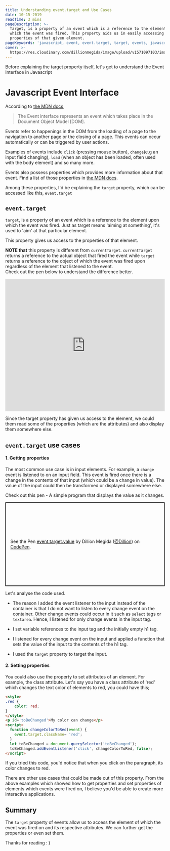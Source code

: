 ```yaml
---
title: Understanding event.target and Use Cases
date: 10-15-2019
readTime: 3 mins
pageDescription: >-
  Target, is a property of an event which is a reference to the element upon
  which the event was fired. This property aids us in easily accessing the
  properties of that given element.
pageKeywords: 'javascript, event, event.target, target, events, javascript events'
cover: >-
  https://res.cloudinary.com/dillionmegida/image/upload/v1571097103/images/blogs_cover/understanding-event.target_o5l0cq.jpg
---
```

Before explaining the target property itself, let's get to understand the Event Interface in Javascript

# Javascript Event Interface

According to [the MDN docs](https://developer.mozilla.org/en-US/docs/Web/API/Event),

> The Event interface represents an event which takes place in the Document Object Model \[DOM].

Events refer to happenings in the DOM from the loading of a page to the navigation to another page or the closing of a page. This events can occur automatically or can be triggered by user actions.

Examples of events include `click` (pressing mouse button), `change`(e.g an input field changing), `load` (when an object has been loaded, often used with the body element) and so many more.

Events also possess properties which provides more information about that event. Find a list of those properties in [the MDN docs](https://developer.mozilla.org/en-US/docs/Web/API/Event#Properties).

Among these properties, I'd be explaining the `target` property, which can be accessed like this, `event.target`

## `event.target`

`target`, is a property of an event which is a reference to the element upon which the event was fired. Just as target means 'aiming at something', it's used to 'aim' at that particular element.

This property gives us access to the properties of that element.

**NOTE that** this property is different from `currentTarget`. `currentTarget` returns a reference to the actual object that fired the event while `target` returns a reference to the object of which the event was fired upon regardless of the element that listened to the event.<br/>
Check out the pen below to understand the difference better.

<iframe height="419" style="width: 100%;" scrolling="no" title="currentTargetVStarget" src="https://codepen.io/Dillion/embed/MWWyvLZ?height=419&theme-id=dark&default-tab=result" frameborder="no" allowtransparency="true" allowfullscreen="true">
  See the Pen <a href='https://codepen.io/Dillion/pen/MWWyvLZ'>currentTargetVStarget</a> by Dillion Megida
  (<a href='https://codepen.io/Dillion'>@Dillion</a>) on <a href='https://codepen.io'>CodePen</a>.
</iframe>

Since the target property has given us access to the element, we could them read some of the properties (which are the attributes) and also display them somewhere else. 

## `event.target` use cases
#### 1. Getting properties
The most common use case is in input elements.
For example, a `change` event is listened to on an input field. This event is fired once there is a change in the contents of that input (which could be a change in value). The value of the input could then be transformed or displayed somewhere else.

Check out this pen - A simple program that displays the value as it changes.

<p class="codepen" data-height="265" data-theme-id="dark" data-default-tab="result" data-user="Dillion" data-slug-hash="MWWyEXY" style="height: 265px; box-sizing: border-box; display: flex; align-items: center; justify-content: center; border: 2px solid; margin: 1em 0; padding: 1em;" data-pen-title="event.target.value">
  <span>See the Pen <a href="https://codepen.io/Dillion/pen/MWWyEXY">
  event.target.value</a> by Dillion Megida (<a href="https://codepen.io/Dillion">@Dillion</a>)
  on <a href="https://codepen.io">CodePen</a>.</span>
</p>
<script async src="https://static.codepen.io/assets/embed/ei.js"></script>

Let's analyse the code used.
- The reason I added the event listener to the input instead of the container is that I do not want to listen to  every change event on the container. Other change events could occur in it such as `select` tags or `textarea`. Hence, I listened for only change events in the input tag.
 
- I set variable references to the input tag and the initially empty h1 tag.

- I listened for every change event on the input and applied a function that sets the value of the input to the contents of the h1 tag.

- I used the `target` property to target the input.

#### 2. Setting properties
You could also use the property to set attributes of an element. For example, the class attribute. Let's say you have a class attribute of 'red' which changes the text color of elements to red, you could have this;
```html
<style>
.red {
    color: red;
}
</style>
<p id='toBeChanged'>My color can change</p>
<script>
  function changeColorToRed(event) {
    event.target.className= 'red';
  }
  let toBeChanged = document.querySelector('toBeChanged');
  toBeChanged.addEventListener('click', changeColorToRed, false);
</script>
```

If you tried this code, you'd notice that when you click on the paragraph, its color changes to red.

There are other use cases that could be made out of this property. From the above examples which showed how to get properties and set properties of elements which events were fired on, I believe you'd be able to create more interactive applications.

## Summary
The `target` property of events allow us to access the element of which the event was fired on and its respective attributes. We can further get the properties or even set them.

Thanks for reading : )

